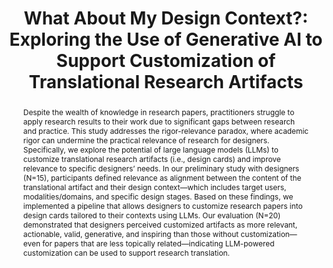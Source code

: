 ---
layout: publication
title: "What About My Design Context?: Exploring the Use of Generative AI to Support Customization of Translational Research Artifacts"
year: 2025
month: 5
authors:
  - Donghoon Shin
  - Alex Chen
  - Gary Hsieh
  - Lucy Lu Wang
venue: DIS 2025
venue_full: "Proceedings of the 2025 ACM Designing Interactive Systems Conference"
abstract: "Despite the wealth of knowledge in research papers, practitioners struggle to apply research results to their work due to significant gaps between research and practice. This study addresses the rigor-relevance paradox, where academic rigor can undermine the practical relevance of research for designers. Specifically, we explore the potential of large language models (LLMs) to customize translational research artifacts (i.e., design cards) and improve relevance to specific designers’ needs. In our preliminary study with designers (N=15), participants defined relevance as alignment between the content of the translational artifact and their design context—which includes target users, modalities/domains, and specific design stages. Based on these findings, we implemented a pipeline that allows designers to customize research papers into design cards tailored to their contexts using LLMs. Our evaluation (N=20) demonstrated that designers perceived customized artifacts as more relevant, actionable, valid, generative, and inspiring than those without customization—even for papers that are less topically related—indicating LLM-powered customization can be used to support research translation."
category:
  - "AI / NLP"
  - "Design"
featured: true
demo: "https://paper2card.com/"
---